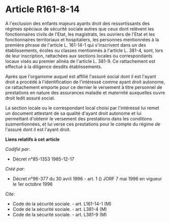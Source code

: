 # Article R161-8-14

A l'exclusion des enfants majeurs ayants droit des ressortissants des régimes spéciaux de sécurité sociale autres que ceux
dont relèvent les fonctionnaires civils de l'Etat, les magistrats, les ouvriers de l'Etat et les fonctionnaires territoriaux
et hospitaliers, les personnes mentionnées à la première phrase de l'article L. 161-14-1 qui s'inscrivent dans un des
établissements, écoles ou classes mentionnés à l'article L. 381-4, sont, lors de leur inscription, rattachées aux sections
locales ou correspondants locaux visés au premier alinéa de l'article L. 381-9. Ce rattachement est effectué à la diligence
desdits établissements.

Après que l'organisme auquel est affilié l'assuré social dont il est l'ayant droit a procédé à l'identification de
l'intéressé comme ayant droit autonome, ce rattachement emporte pour ce dernier le versement à titre personnel de prestations
en nature des assurances maladie et maternité auxquelles ouvre droit ledit assuré social.

La section locale ou le correspondant local choisi par l'intéressé lui remet un document attestant de sa qualité d'ayant
droit autonome et lui permettant d'obtenir le versement des prestations dans les conditions susmentionnées, et lui verse ces
prestations pour le compte du régime de l'assuré dont il est l'ayant droit.

**Liens relatifs à cet article**

_Codifié par_:

  - Décret n°85-1353 1985-12-17

_Créé par_:

  - Décret n°96-377 du 30 avril 1996 - art. 1 () JORF 7 mai 1996 en vigueur le 1er octobre 1996

_Cite_:

  - Code de la sécurité sociale. - art. L161-14-1 (M)
  - Code de la sécurité sociale. - art. L381-4 (M)
  - Code de la sécurité sociale. - art. L381-9 (M)
